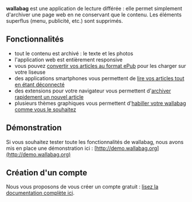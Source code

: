 **wallabag** est une application de lecture différée : elle permet simplement d'archiver une page web en ne conservant que le contenu. Les éléments superflus (menu, publicité, etc.) sont supprimés. 

## Fonctionnalités
* tout le contenu est archivé : le texte et les photos
* l'application web est entièrement responsive
* vous pouvez [convertir vos articles au format ePub](http://doc.wallabag.org/fr/Convertir_en_ePub) pour les charger sur votre liseuse
* des applications smartphones vous permettent de [lire vos articles tout en étant déconnecté](http://doc.wallabag.org/fr/Lire_un_article)
* des extensions pour votre navigateur vous permettent d'[archiver rapidement un nouvel article](http://doc.wallabag.org/fr/Sauvegarder_son_premier_article)
* plusieurs thèmes graphiques vous permettent d'[habiller votre wallabag comme vous le souhaitez](http://doc.wallabag.org/fr/Configurer_wallabag)

## Démonstration
Si vous souhaitez tester toute les fonctionnalités de wallabag, nous avons mis en place une démonstration ici : [http://demo.wallabag.org](http://demo.wallabag.org)

## Création d'un compte
Nous vous proposons de vous créer un compte gratuit : [lisez la documentation complète ici](http://doc.wallabag.org/fr/Se_cr%C3%A9er_un_compte_sur_Framabag).